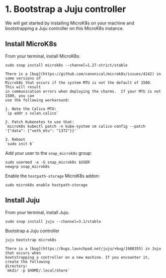 # 1. Bootstrap a Juju controller

We will get started by installing MicroK8s on your machine and bootstrapping a Juju controller on 
this MicroK8s instance. 

## Install MicroK8s

From your terminal, install MicroK8s:

```console
sudo snap install microk8s --channel=1.27-strict/stable
```

```{note}
There is a [bug](https://github.com/canonical/microk8s/issues/4142) in some versions of
Microk8s that occurs if the system MTU is not the default of 1500.  This will result
in communication errors when deploying the charms.  If your MTU is not 1500, you can
use the following workaround:

1. Note the Calico MTU:
`ip addr s vxlan.calico`

2. Patch Kubenetes to use that:
`microk8s kubectl patch -n kube-system cm calico-config --patch '{"data": {"veth_mtu": "1372"}}'`

3. Reboot
`sudo init 6`
```

Add your user to the `snap_microk8s` group:

```console
sudo usermod -a -G snap_microk8s $USER
newgrp snap_microk8s
```

Enable the `hostpath-storage` MicroK8s addon:

```console
sudo microk8s enable hostpath-storage
```

## Install Juju

From your terminal, install Juju.

```console
sudo snap install juju --channel=3.1/stable
```

Bootstrap a Juju controller

```console
juju bootstrap microk8s
```

```{note}
There is a [bug](https://bugs.launchpad.net/juju/+bug/1988355) in Juju that occurs when 
bootstrapping a controller on a new machine. If you encounter it, create the following 
directory:
`mkdir -p $HOME/.local/share`
```
